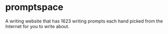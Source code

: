 # promptspace
A writing website that has 1623 writing prompts each hand picked from the Internet for you to write about.
